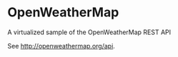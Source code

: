 # OpenWeatherMap
A virtualized sample of the OpenWeatherMap REST API

See http://openweathermap.org/api.
